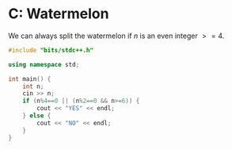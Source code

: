 
# C: Watermelon

We can always split the watermelon if $n$ is an even integer $>=4$.

```cpp
#include "bits/stdc++.h"

using namespace std;

int main() {
    int n;
    cin >> n;
    if (n%4==0 || (n%2==0 && n>=6)) {
        cout << "YES" << endl;
    } else {
        cout << "NO" << endl;
    }
}
```